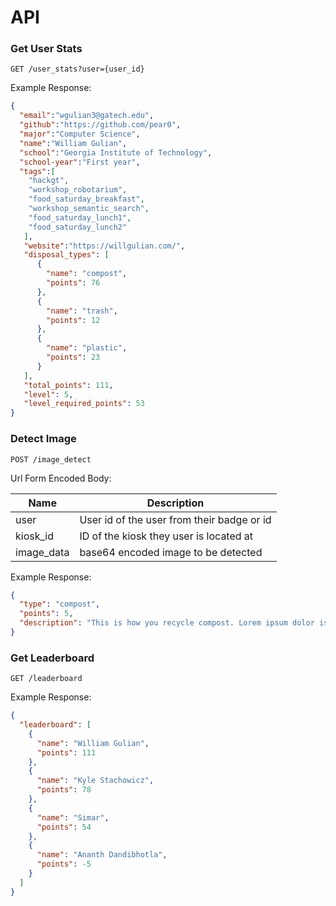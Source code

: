 # API

### Get User Stats
`GET /user_stats?user={user_id}`

Example Response:

```json
{
  "email":"wgulian3@gatech.edu",
  "github":"https://github.com/pear0",
  "major":"Computer Science",
  "name":"William Gulian",
  "school":"Georgia Institute of Technology",
  "school-year":"First year",
  "tags":[
    "hackgt",
    "workshop_robotarium",
    "food_saturday_breakfast",
    "workshop_semantic_search",
    "food_saturday_lunch1",
    "food_saturday_lunch2"
   ],
   "website":"https://willgulian.com/",
   "disposal_types": [
      {
        "name": "compost",
        "points": 76
      },
      { 
        "name": "trash",
        "points": 12
      },
      {
        "name": "plastic",
        "points": 23
      }
   ],
   "total_points": 111,
   "level": 5,
   "level_required_points": 53
}
```

### Detect Image
`POST /image_detect`

Url Form Encoded Body:

| Name | Description |
|------|-------------|
| user | User id of the user from their badge or id |
| kiosk_id | ID of the kiosk they user is located at |
| image_data | base64 encoded image to be detected |


Example Response:

```json
{
  "type": "compost",
  "points": 5,
  "description": "This is how you recycle compost. Lorem ipsum dolor iset..."
}
```

### Get Leaderboard
`GET /leaderboard`

Example Response:

```json
{
  "leaderboard": [
    {
      "name": "William Gulian",
      "points": 111
    },
    {
      "name": "Kyle Stachowicz",
      "points": 78
    },
    {
      "name": "Simar",
      "points": 54
    },
    {
      "name": "Ananth Dandibhotla",
      "points": -5
    }
  ]
}
```
